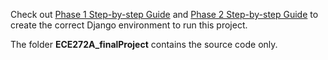 Check out [Phase 1 Step-by-step Guide](https://github.com/misomochi/ECE272A-Machine-Learning-in-Design-and-Test-Automation/blob/main/Final_Project/Final_Project_Phase1/Phase_1_StepByStep_Guide.pdf) and [Phase 2 Step-by-step Guide](https://github.com/misomochi/ECE272A-Machine-Learning-in-Design-and-Test-Automation/blob/main/Final_Project/Final_Project_Phase2/Final_Project_Phase2_StepByStep_Guide.pdf) to create the correct Django environment to run this project.

The folder **ECE272A_finalProject** contains the source code only.
